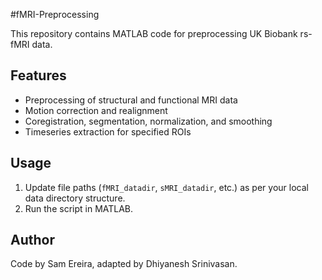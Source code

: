 #fMRI-Preprocessing

This repository contains MATLAB code for preprocessing UK Biobank rs-fMRI data.

## Features
- Preprocessing of structural and functional MRI data
- Motion correction and realignment
- Coregistration, segmentation, normalization, and smoothing
- Timeseries extraction for specified ROIs

## Usage
1. Update file paths (`fMRI_datadir`, `sMRI_datadir`, etc.) as per your local data directory structure.
2. Run the script in MATLAB.

## Author
Code by Sam Ereira, adapted by Dhiyanesh Srinivasan.
